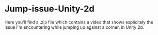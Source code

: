 # Jump-issue-Unity-2d

Here you'll find a .zip file which contains a video that shows explicitely the issue i'm encountering while jumping up against a corner, in Unity 2d.
